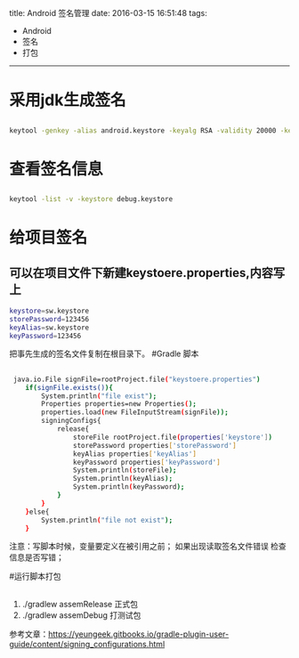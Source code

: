 title: Android 签名管理
date: 2016-03-15 16:51:48
tags:
- Android
- 签名
- 打包
---
# 采用jdk生成签名
## 
```bash
keytool -genkey -alias android.keystore -keyalg RSA -validity 20000 -keystore android.keystore 
```
# 查看签名信息
##
```bash
keytool -list -v -keystore debug.keystore 
```
# 给项目签名
## 可以在项目文件下新建keystoere.properties,内容写上
```bash
keystore=sw.keystore
storePassword=123456
keyAlias=sw.keystore
keyPassword=123456
```
把事先生成的签名文件复制在根目录下。
#Gradle 脚本
##
```bash
 java.io.File signFile=rootProject.file("keystoere.properties")
    if(signFile.exists()){
        System.println("file exist");
        Properties properties=new Properties();
        properties.load(new FileInputStream(signFile));
        signingConfigs{
            release{
                storeFile rootProject.file(properties['keystore'])
                storePassword properties['storePassword']
                keyAlias properties['keyAlias']
                keyPassword properties['keyPassword']
                System.println(storeFile);
                System.println(keyAlias);
                System.println(keyPassword);
            }
        }
    }else{
        System.println("file not exist");
    }

```
注意：写脚本时候，变量要定义在被引用之前；
如果出现读取签名文件错误 检查信息是否写错；

#运行脚本打包
##
1. ./gradlew assemRelease 正式包
2. ./gradlew assemDebug 打测试包

参考文章：https://yeungeek.gitbooks.io/gradle-plugin-user-guide/content/signing_configurations.html